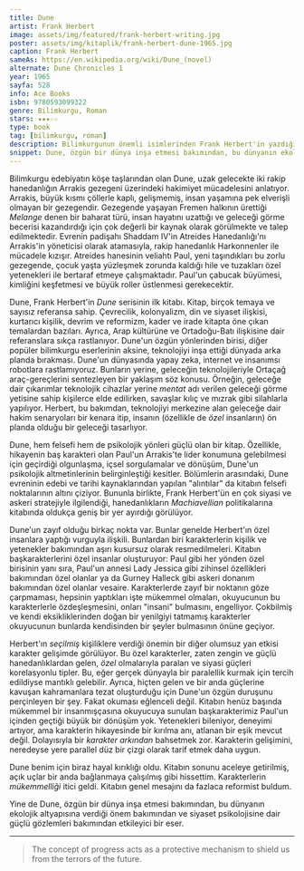 ```yaml
---
title: Dune
artist: Frank Herbert
image: assets/img/featured/frank-herbert-writing.jpg
poster: assets/img/kitaplik/frank-herbert-dune-1965.jpg
caption: Frank Herbert
sameAs: https://en.wikipedia.org/wiki/Dune_(novel)
alternate: Dune Chronicles 1
year: 1965
sayfa: 528
info: Ace Books
isbn: 9780593099322
genre: Bilimkurgu, Roman
stars: ★★★☆☆
type: book
tag: [bilimkurgu, roman]
description: Bilimkurgunun önemli isimlerinden Frank Herbert'in yazdığı Dune kitabının eleştirisi.
snippet: Dune, özgün bir dünya inşa etmesi bakımından, bu dünyanın ekolojik altyapısına verdiği önem bakımından ve siyaset psikolojisine dair güçlü gözlemleri bakımından etkileyici bir eser.
---
```


Bilimkurgu edebiyatın köşe taşlarından olan Dune, uzak gelecekte iki rakip hanedanlığın Arrakis gezegeni üzerindeki hakimiyet mücadelesini anlatıyor. Arrakis, büyük kısmı çöllerle kaplı, gelişmemiş, insan yaşamına pek elverişli olmayan bir gezegendir. Gezegende yaşayan Fremen halkının ürettiği _Melange_ denen bir baharat türü, insan hayatını uzattığı ve geleceği görme becerisi kazandırdığı için çok değerli bir kaynak olarak görülmekte ve talep edilmektedir. Evrenin padişahı Shaddam IV'in Atreides Hanedanlığı'nı Arrakis'in yöneticisi olarak atamasıyla, rakip hanedanlık Harkonnenler ile mücadele kızışır. Atreides hanesinin veliahtı Paul, yeni taşındıkları bu zorlu gezegende, çocuk yaşta yüzleşmek zorunda kaldığı hile ve tuzakları özel yetenekleri ile bertaraf etmeye çalışmaktadır. Paul'un çabucak büyümesi, kimliğini keşfetmesi ve büyük roller üstlenmesi gerekecektir. 

Dune, Frank Herbert'in _Dune_ serisinin ilk kitabı. Kitap, birçok temaya ve sayısız referansa sahip. Çevrecilik, kolonyalizm, din ve siyaset ilişkisi, kurtarıcı kişilik, devrim ve reformizm, kader ve irade kitapta öne çıkan temalardan bazıları. Ayrıca, Arap kültürüne ve Ortadoğu-Batı ilişkisine dair referanslara sıkça rastlanıyor. Dune'un özgün yönlerinden birisi, diğer popüler bilimkurgu eserlerinin aksine, teknolojiyi inşa ettiği dünyada arka planda bırakması. Dune'un dünyasında yapay zeka, internet ve insanımsı robotlara rastlamıyoruz. Bunların yerine, geleceğin teknolojileriyle Ortaçağ araç-gereçlerini sentezleyen bir yaklaşım söz konusu. Örneğin, geleceğe dair çıkarımlar teknolojik cihazlar yerine _mentat_ adı verilen geleceği görme yetisine sahip kişilerce elde edilirken, savaşlar kılıç ve mızrak gibi silahlarla yapılıyor. Herbert, bu bakımdan, teknolojiyi merkezine alan geleceğe dair hakim senaryoları bir kenara itip, insanın (özellikle de _özel_ insanların) ön planda olduğu bir geleceği tasarlıyor. 

Dune, hem felsefi hem de psikolojik yönleri güçlü olan bir kitap. Özellikle, hikayenin baş karakteri olan Paul'un Arrakis'te lider konumuna gelebilmesi için geçirdiği olgunlaşma, içsel sorgulamalar ve dönüşüm, Dune'un psikolojik altmetinlerinin belirginleştiği kesitler. Bölümlerin arasındaki, Dune evreninin edebi ve tarihi kaynaklarından yapılan "alıntılar" da kitabın felsefi noktalarının altını çiziyor. Bununla birlikte, Frank Herbert'ün en çok siyasi ve askeri stratejiyle ilgilendiği, hanedanlıkların _Machiavellian_ politikalarına kitabında oldukça geniş bir yer ayırdığı görülüyor.

Dune'un zayıf olduğu birkaç nokta var. Bunlar genelde Herbert'ın özel insanlara yaptığı vurguyla ilişkili. Bunlardan biri karakterlerin kişilik ve yetenekler bakımından aşırı kusursuz olarak resmedilmeleri. Kitabın başkarakterlerini özel insanlar oluşturuyor: Paul gibi her yönden özel birisinin yanı sıra, Paul'un annesi Lady Jessica gibi zihinsel özellikleri bakımından özel olanlar ya da Gurney Halleck gibi askeri donanım bakımından özel olanlar vesaire. Karakterlerde zayıf bir noktanın göze çarpmaması, hepsinin yaptıkları işte mükemmel olmaları, okuyucunun bu karakterlerle özdeşleşmesini, onları "insani" bulmasını, engelliyor. Çokbilmiş ve kendi eksikliklerinden doğan bir yenilgiyi tatmamış karakterler okuyucunun bunlarda kendisinden bir şeyler bulmasının önüne geçiyor. 

Herbert'ın _seçilmiş_ kişiliklere verdiği önemin bir diğer olumsuz yan etkisi karakter gelişimde görülüyor. Bu özel karakterler, zaten zengin ve güçlü hanedanlıklardan gelen, _özel_ olmalarıyla paraları ve siyasi güçleri korelasyonlu tipler. Bu, eğer gerçek dünyayla bir paralellik kurmak için tercih edildiyse mantıklı gelebilir. Ayrıca, hiçten gelen ve bir anda güçlerine kavuşan kahramanlara tezat oluşturduğu için Dune'un özgün duruşunu perçinleyen bir şey. Fakat okuması eğlenceli değil. Kitabın henüz başında mükemmel bir insanmışçasına okuyucuya sunulan başkarakterimiz Paul'un içinden geçtiği büyük bir dönüşüm yok. Yetenekleri bileniyor, deneyimi artıyor, ama karakterin hikayesinde bir kırılma anı, atlanan bir eşik mevcut değil. Dolayısıyla bir _karakter arkından_ bahsetmek zor. Karakterin gelişimini, neredeyse yere parallel düz bir çizgi olarak tarif etmek daha uygun.

Dune benim için biraz hayal kırıklığı oldu. Kitabın sonunu aceleye getirilmiş, açık uçlar bir anda bağlanmaya çalışılmış gibi hissettim. Karakterlerin _mükemmelliği_ itici geldi. Kitabın genel mesajını da fazlaca reformist buldum.

Yine de Dune, özgün bir dünya inşa etmesi bakımından, bu dünyanın ekolojik altyapısına verdiği önem bakımından ve siyaset psikolojisine dair güçlü gözlemleri bakımından etkileyici bir eser.

---- 

> The concept of progress acts as a protective mechanism to shield us from the terrors of the future.






